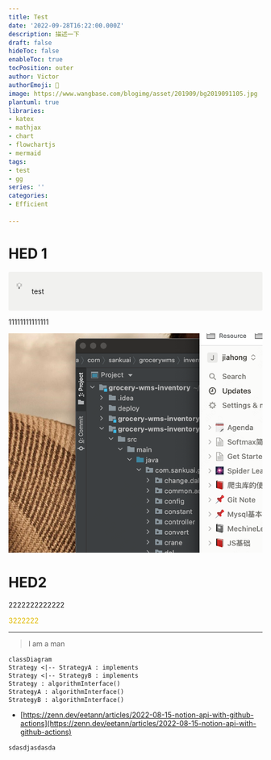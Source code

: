 ```yaml
---
title: Test
date: '2022-09-28T16:22:00.000Z'
description: 描述一下
draft: false
hideToc: false
enableToc: true
tocPosition: outer
author: Victor
authorEmoji: 👻
image: https://www.wangbase.com/blogimg/asset/201909/bg2019091105.jpg
plantuml: true
libraries:
- katex
- mathjax
- chart
- flowchartjs
- mermaid
tags:
- test
- gg
series: ''
categories:
- Efficient

---
```




# HED 1

 

<div style="width: 100%; max-width: 850px; margin-top: 4px; margin-bottom: 4px;">
    <div style="display: flex;">
        <div style="display: flex; width: 100%; border-radius: 3px; background: rgb(241, 241, 239); padding: 16px 16px 16px 12px;">
            <div>
                <div style="user-select: none; transition: background 20ms ease-in 0s; display: flex; align-items: center; justify-content: center; height: 24px; width: 24px; border-radius: 3px; flex-shrink: 0;">
                    <div style="display: flex; align-items: center; justify-content: center; height: 24px; width: 24px;"><div style="height: 16.8px; width: 16.8px; font-size: 16.8px; line-height: 1.1; margin-left: 0px; color: black;">💡</div></div>
                </div>
            </div>
            <div style="display: flex; flex-direction: column; min-width: 0px; margin-left: 8px; width: 100%;">
                <div style="max-width: 100%; width: 100%; white-space: pre-wrap; word-break: break-word; caret-color: rgb(55, 53, 47); padding-left: 2px; padding-right: 2px;"><p>test</p></div>
            </div>
        </div>
    </div>
</div>

11111111111111

![](https://raw.githubusercontent.com/redisread/Image/master/notionimg/cd/9d/cd9d8339ed2f02082231f2174e219fce.png)





# HED2

2222222222222





<font color=yellow_background>3222222</font>



------







> I am a man



```mermaid
classDiagram
Strategy <|-- StrategyA : implements
Strategy <|-- StrategyB : implements
Strategy : algorithmInterface()
StrategyA : algorithmInterface()
StrategyB : algorithmInterface()
```





- [https://zenn.dev/eetann/articles/2022-08-15-notion-api-with-github-actions](https://zenn.dev/eetann/articles/2022-08-15-notion-api-with-github-actions)







```plain text
sdasdjasdasda
```



